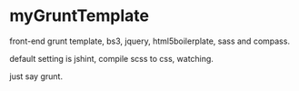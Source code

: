 myGruntTemplate
===============

front-end grunt template, bs3, jquery, html5boilerplate, sass and compass.

default setting is jshint, compile scss to css, watching.

just say grunt.
